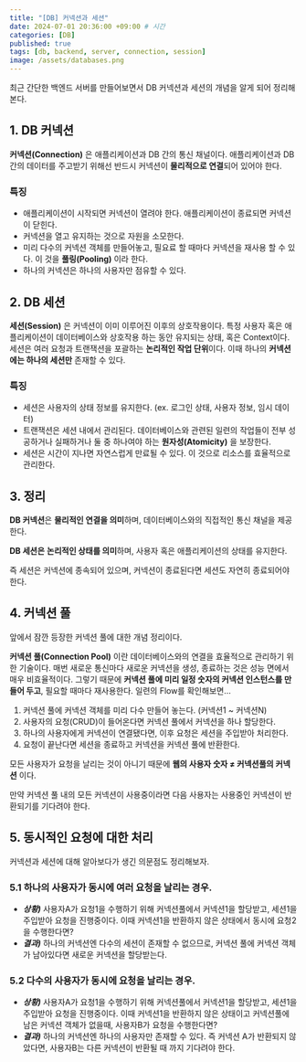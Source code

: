```yaml
---
title: "[DB] 커넥션과 세션"
date: 2024-07-01 20:36:00 +09:00 # 시간
categories: [DB]
published: true
tags: [db, backend, server, connection, session]
image: /assets/databases.png
---
```

최근 간단한 백엔드 서버를 만들어보면서 DB 커넥션과 세션의 개념을 알게 되어 정리해본다.

## 1. DB 커넥션

**커넥션(Connection)** 은 애플리케이션과 DB 간의 통신 채널이다. 애플리케이션과 DB간의 데이터를 주고받기 위해선 반드시 커넥션이 **물리적으로 연결**되어 있어야 한다.

### 특징

- 애플리케이션이 시작되면 커넥션이 열려야 한다. 애플리케이션이 종료되면 커넥션이 닫힌다.
- 커넥션을 열고 유지하는 것으로 자원을 소모한다.
- 미리 다수의 커넥션 객체를 만들어놓고, 필요료 할 때마다 커넥션을 재사용 할 수 있다. 이 것을 **풀링(Pooling)** 이라 한다.
- 하나의 커넥션은 하나의 사용자만 점유할 수 있다.

## 2. DB 세션

**세션(Session)** 은 커넥션이 이미 이루어진 이후의 상호작용이다. 특정 사용자 혹은 애플리케이션이 데이터베이스와 상호작용 하는 동안 유지되는 상태, 혹은 Context이다. 세션은 여러 요청과 트랜잭션을 포괄하는 **논리적인 작업 단위**이다. 이때 하나의 **커넥션에는 하나의 세션만** 존재할 수 있다.

### 특징

- 세션은 사용자의 상태 정보를 유지한다. (ex. 로그인 상태, 사용자 정보, 임시 데이터)
- 트랜잭션은 세션 내에서 관리된다. 데이터베이스와 관련된 일련의 작업들이 전부 성공하거나 실패하거나 둘 중 하나여야 하는 **원자성(Atomicity)** 을 보장한다.
- 세션은 시간이 지나면 자연스럽게 만료될 수 있다. 이 것으로 리소스를 효율적으로 관리한다.

## 3. 정리

**DB 커넥션**은 **물리적인 연결을 의미**하며, 데이터베이스와의 직접적인 통신 채널을 제공한다.

**DB 세션은** **논리적인 상태를 의미**하며, 사용자 혹은 애플리케이션의 상태를 유지한다.

즉 세션은 커넥션에 종속되어 있으며, 커넥션이 종료된다면 세션도 자연히 종료되어야 한다. 

## 4. 커넥션 풀

앞에서 잠깐 등장한 커넥션 풀에 대한 개념 정리이다.

**커넥션 풀(Connection Pool)** 이란 데이터베이스와의 연결을 효율적으로 관리하기 위한 기술이다. 매번 새로운 통신마다 새로운 커넥션을 생성, 종료하는 것은 성능 면에서 매우 비효율적이다. 그렇기 때문에 **커넥션 풀에 미리 일정 숫자의 커넥션 인스턴스를 만들어 두고**, 필요할 때마다 재사용한다. 일련의 Flow를 확인해보면…

1. 커넥션 풀에 커넥션 객체를 미리 다수 만들어 놓는다. (커넥션1 ~ 커넥션N)
2. 사용자의 요청(CRUD)이 들어온다면 커넥션 풀에서 커넥션을 하나 할당한다.
3. 하나의 사용자에게 커넥션이 연결됐다면, 이후 요청은 세션을 주입받아 처리한다.
4. 요청이 끝난다면 세션을 종료하고 커넥션을 커넥션 풀에 반환한다.

모든 사용자가 요청을 날리는 것이 아니기 때문에 **웹의 사용자 숫자 ≠ 커넥션풀의 커넥션** 이다.

만약 커넥션 풀 내의 모든 커넥션이 사용중이라면 다음 사용자는 사용중인 커넥션이 반환되기를 기다려야 한다.

## 5. 동시적인 요청에 대한 처리
커넥션과 세션에 대해 알아보다가 생긴 의문점도 정리해보자.

### 5.1 하나의 사용자가 동시에 여러 요청을 날리는 경우.
- ***상황)*** 사용자A가 요청1을 수행하기 위해 커넥션풀에서 커넥션1을 할당받고, 세션1을 주입받아 요청을 진행중이다. 이때 커넥션1을 반환하지 않은 상태에서 동시에 요청2을 수행한다면?
- ***결과)*** 하나의 커넥션엔 다수의 세션이 존재할 수 없으므로, 커넥션 풀에 커넥션 객체가 남아있다면 새로운 커넥션을 할당받는다.

### 5.2 다수의 사용자가 동시에 요청을 날리는 경우.
- ***상황)*** 사용자A가 요청1을 수행하기 위해 커넥션풀에서 커넥션1을 할당받고, 세션1을 주입받아 요청을 진행중이다. 이때 커넥션1을 반환하지 않은 상태이고 커넥션풀에 남은 커넥션 객체가 없을때, 사용자B가 요청을 수행한다면?
- ***결과)*** 하나의 커넥션엔 하나의 사용자만 존재할 수 있다. 즉 커넥션 A가 반환되지 않았다면, 사용자B는 다른 커넥션이 반환될 때 까지 기다려야 한다.